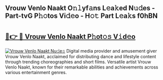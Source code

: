 ## Vrouw Venlo Naakt O𝚗𝚕yf𝚊ns L𝚎a𝚔ed N𝚞𝚍es - Part-tvG P𝚑𝚘tos Vi𝚍𝚎o - H𝚘𝚝 Part L𝚎a𝚔s f0hBN

# <h2><a href="http://kf9c39.oniu.top/?m=Vrouw+Venlo+Naakt">🔗👉 🔴 Vrouw Venlo Naakt P𝚑ot𝚘𝚜 V𝚒d𝚎o</a></h2>

[![Vrouw Venlo Naakt Nu𝚍e𝚜](https://i.imgur.com/0qMVB7G.gif)](http://kf9c39.oniu.top/?m=Vrouw+Venlo+Naakt)
Digital media provider and amusement giver Vrouw Venlo Naakt, acclaimed for distributing dance and lifestyle content through trending choreographies and short films. Versatile artist Vrouw Venlo Naakt, known for their remarkable abilities and achievements across various entertainment genres.  
